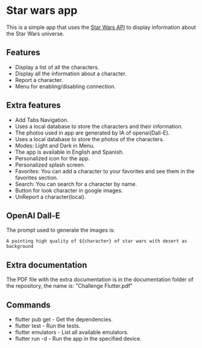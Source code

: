 # Star wars app
This is a simple app that uses the [Star Wars API](https://swapi.dev/) to display information about the Star Wars universe.

## Features
- Display a list of all the characters.
- Display all the information about a character.
- Report a character.
- Menu for enabling/disabling connection.

## Extra features
- Add Tabs Navigation.
- Uses a local database to store the characters and their information.
- The photos used in app are generated by IA of openai(Dall-E).
- Uses a local database to store the photos of the characters.
- Modes: Light and Dark in Menu.
- The app is available in English and Spanish.
- Personalized icon for the app.
- Personalized splash screen.
- Favorites: You can add a character to your favorites and see them in the favorites section.
- Search: You can search for a character by name.
- Button for look character in google images.
- UnReport a character(local).

## OpenAI Dall-E
The prompt used to generate the images is:
```
A painting high quality of ${character} of star wars with desert as background
```

## Extra documentation
The PDF file with the extra documentation is in the documentation folder of the repository, the name is: "Challenge Flutter.pdf"

## Commands
- flutter pub get - Get the dependencies.
- flutter test - Run the tests.
- flutter emulators - List all available emulators.
- flutter run -d <device> - Run the app in the specified device.